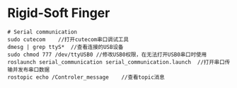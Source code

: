 # Rigid-Soft Finger

	# Serial communication
	sudo cutecom	//打开cutecom串口调试工具
	dmesg | grep ttyS*	//查看连接的USB设备
	sudo chmod 777 /dev/ttyUSB0	//修改USB0权限，在无法打开USB0串口时使用
	roslaunch serial_communication serial_communication.launch	//打开串口传输并发布串口数据
	rostopic echo /Controler_message	//查看topic消息
